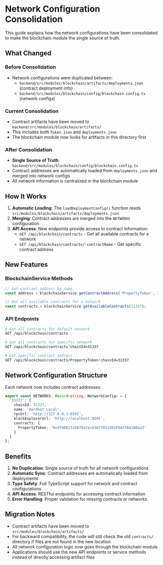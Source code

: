 # Network Configuration Consolidation

This guide explains how the network configurations have been consolidated to make the blockchain module the single source of truth.

## What Changed

### Before Consolidation
- Network configurations were duplicated between:
  - `backend/src/modules/blockchain/artifacts/deployments.json` (contract deployment info)
  - `backend/src/modules/blockchain/config/blockchain.config.ts` (network configs)

### Current Consolidation
- Contract artifacts have been moved to `backend/src/modules/blockchain/artifacts/`
- This includes both `Token.json` and `deployments.json`
- The blockchain module now looks for artifacts in this directory first

### After Consolidation
- **Single Source of Truth**: `backend/src/modules/blockchain/config/blockchain.config.ts`
- Contract addresses are automatically loaded from `deployments.json` and merged into network configs
- All network information is centralized in the blockchain module

## How It Works

1. **Automatic Loading**: The `loadDeploymentConfig()` function reads `src/modules/blockchain/artifacts/deployments.json`
2. **Merging**: Contract addresses are merged into the `NETWORKS` configuration
3. **API Access**: New endpoints provide access to contract information:
   - `GET /api/blockchain/contracts` - Get all available contracts for a network
   - `GET /api/blockchain/contracts/:contractName` - Get specific contract address

## New Features

### BlockchainService Methods
```typescript
// Get contract address by name
const address = blockchainService.getContractAddress('PropertyToken', 31337);

// Get all available contracts for a network
const contracts = blockchainService.getAvailableContracts(31337);
```

### API Endpoints
```bash
# Get all contracts for default network
GET /api/blockchain/contracts

# Get all contracts for specific network
GET /api/blockchain/contracts?chainId=31337

# Get specific contract address
GET /api/blockchain/contracts/PropertyToken?chainId=31337
```

## Network Configuration Structure

Each network now includes contract addresses:

```typescript
export const NETWORKS: Record<string, NetworkConfig> = {
  '31337': {
    chainId: 31337,
    name: 'Hardhat Local',
    rpcUrl: 'http://127.0.0.1:8545',
    blockExplorerUrl: 'http://localhost:8545',
    contracts: {
      PropertyToken: '0x5FbDB2315678afecb367f032d93F642f64180aa3'
    }
  }
};
```

## Benefits

1. **No Duplication**: Single source of truth for all network configurations
2. **Automatic Sync**: Contract addresses are automatically loaded from deployments
3. **Type Safety**: Full TypeScript support for network and contract configurations
4. **API Access**: RESTful endpoints for accessing contract information
5. **Error Handling**: Proper validation for missing contracts or networks

## Migration Notes

- Contract artifacts have been moved to `src/modules/blockchain/artifacts/`
- For backward compatibility, the code will still check the old `contracts/` directory if files are not found in the new location
- All network configuration logic now goes through the blockchain module
- Applications should use the new API endpoints or service methods instead of directly accessing artifact files